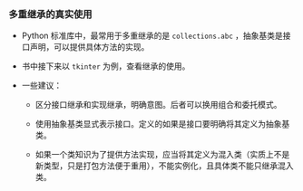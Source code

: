 ### 多重继承的真实使用

- Python 标准库中，最常用于多重继承的是 `collections.abc` ，抽象基类是接口声明，可以提供具体方法的实现。

- 书中接下来以 `tkinter` 为例，查看继承的使用。

- 一些建议：

    - 区分接口继承和实现继承，明确意图。后者可以换用组合和委托模式。

    - 使用抽象基类显式表示接口。定义的如果是接口要明确将其定义为抽象基类。

    - 如果一个类知识为了提供方法实现，应当将其定义为混入类（实质上不是新类型，只是打包方法便于重用），不能实例化，且具体类不能只继承混入类。